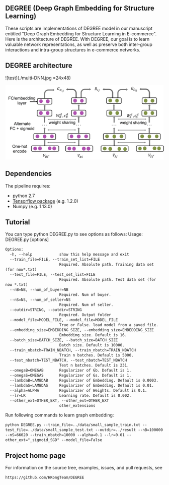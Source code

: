## DEGREE (Deep Graph Embedding for Structure Learning)

These scripts are implementations of DEGREE model in our manuscript entitled "Deep Graph Embedding for Structure Learning in E-commerce". Here is the architecture of DEGREE. With DEGREE, our goal is to learn valuable network representations, as well as preserve both inter-group interactions and intra-group structures in e-commerce networks. 

## DEGREE architecture <a name=DEGREE_architecture> </a>
![test](./multi-DNN.jpg =24x48)

![alt_text][architecture]

[architecture]: ./multi-DNN.jpg

## Dependencies

The pipeline requires:

* python 2.7 
* [Tensorflow package](https://www.tensorflow.org) (e.g. 1.2.0) 
* Numpy (e.g. 1.13.0)

## Tutorial
You can type python DEGREE.py to see options as follows:
Usage: DEGREE.py [options]
```
Options:
  -h, --help            show this help message and exit
  --train_file=FILE, --train_set_list=FILE
                        Required. Absolute path. Training data set (for now*.txt)
  --test_file=FILE, --test_set_list=FILE
                        Required. Absolute path. Test data set (for now *.txt)
  --nB=NB, --num_of_buyer=NB
                        Required. Num of buyer.
  --nS=NS, --num_of_seller=NS
                        Required. Num of seller.
  --outdir=STRING, --outdir=STRING
                        Required. Output folder
  --model_file=MODEL_FILE, --model_file=MODEL_FILE
                        True or False. load model from a saved file.
  --embedding_size=EMBEDDING_SIZE, --embedding_size=EMBEDDING_SIZE
                        Embedding size. Default is 16.
  --batch_size=BATCH_SIZE, --batch_size=BATCH_SIZE
                        Batch size. Default is 10000.
  --train_nbatch=TRAIN_NBATCH, --train_nbatch=TRAIN_NBATCH
                        Train n batches. Default is 5000.
  --test_nbatch=TEST_NBATCH, --test_nbatch=TEST_NBATCH
                        Test n batches. Default is 231.
  --omegaB=OMEGAB       Regularizer of Gb. Default is 1.
  --omegaS=OMEGAS       Regularizer of Gs. Default is 1.
  --lambdaB=LAMBDAB     Regularizer of Embedding. Default is 0.0003.
  --lambdaS=LAMBDAS     Regularizer of Embedding. Default is 0.01.
  --alpha=ALPHA         Regularizer of Weights. Default is 0.1.
  --lr=LR               Learning rate. Default is 0.002.
  --other_ext=OTHER_EXT, --other_ext=OTHER_EXT
                        other_extensions
```
Run following commands to learn graph embedding:
```
python DEGREE.py --train_file=../data/small_sample_train.txt --test_file=../data/small_sample_test.txt --outdir=../result --nB=100000 --nS=66020 --train_nbatch=10000 --alpha=0.1 --lr=0.01 --other_ext="_sigmoid_SGD" --model_file=False
```
## Project home page

For information on the source tree, examples, issues, and pull requests, see

    https://github.com/HKongTeam/DEGREE
